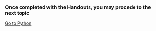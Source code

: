 ### Once completed with the Handouts, you may procede to the next topic


<a href="https://github.com/CyberTrainingUSAF/06-Debugging-Assembly/tree/master/ASM_Handouts" rel="Go to Python "> Go to Python </a>
